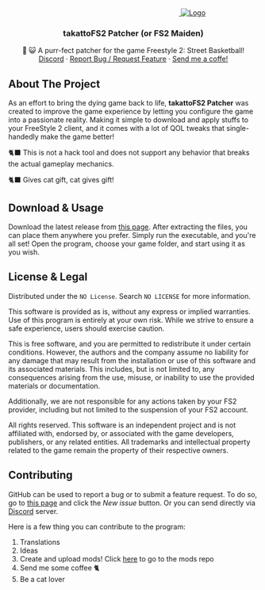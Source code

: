 <!-- PROJECT LOGO -->
<br />
<p align="center">
  <a href="https://takattowo.github.io/takattoFS2/">
    <img src="https://raw.githubusercontent.com/takattowo/takattoFS2/main/fs2/assets/logo.png" alt="Logo" width="238" height="0">
    <img src="https://github.com/user-attachments/assets/8f4d5bcc-b416-4147-b81a-c62d43a028e1" alt="Logo">
  </a>

  <h3 align="center">takattoFS2 Patcher (or FS2 Maiden)</h3>

  <p align="center">
    🏀 😺 A purr-fect patcher for the game Freestyle 2: Street Basketball!
    <br />
    <a href="https://discord.gg/yJmKf7PDzS" target="_blank">Discord</a>
    ·
    <a href="https://github.com/takattowo/takattoFS2/issues/new">Report Bug
    /
    Request Feature</a>
    ·
    <a href="https://www.buymeacoffee.com/taka0chan" target="_blank">Send me a coffe!</a>
  </p>
</p>

<!-- ABOUT THE PROJECT -->
## About The Project

As an effort to bring the dying game back to life, **takattoFS2 Patcher** was created to improve the game experience by letting you configure the game into a passionate reality. Making it simple to download and apply stuffs to your FreeStyle 2 client, and it comes with a lot of QOL tweaks that single-handedly make the game better!

🐈‍⬛ This is not a hack tool and does not support any behavior that breaks the actual gameplay mechanics.

🐈‍⬛ Gives cat gift, cat gives gift!



<!-- HOWTORUN -->
## Download & Usage

Download the latest release from [this page](https://github.com/takattowo/takattoFS2/releases). After extracting the files, you can place them anywhere you prefer. Simply run the executable, and you're all set! Open the program, choose your game folder, and start using it as you wish.

<!-- LICENSE -->
## License & Legal

Distributed under the `NO License`. Search `NO LICENSE` for more information.

This software is provided as is, without any express or implied warranties. Use of this program is entirely at your own risk. While we strive to ensure a safe experience, users should exercise caution.

This is free software, and you are permitted to redistribute it under certain conditions. However, the authors and the company assume no liability for any damage that may result from the installation or use of this software and its associated materials. This includes, but is not limited to, any consequences arising from the use, misuse, or inability to use the provided materials or documentation.

Additionally, we are not responsible for any actions taken by your FS2 provider, including but not limited to the suspension of your FS2 account.

All rights reserved. This software is an independent project and is not affiliated with, endorsed by, or associated with the game developers, publishers, or any related entities. All trademarks and intellectual property related to the game remain the property of their respective owners.

<!-- CONTRIBUTING -->
## Contributing

GitHub can be used to report a bug or to submit a feature request. To do so, go to [this page](https://github.com/takattowo/takattoFS2/issues) and click the *New issue* button. Or you can send directly via [Discord](https://discord.gg/yJmKf7PDzS) server.

Here is a  few thing you can contribute to the program:
1. Translations
2. Ideas
3. Create and upload mods! Click [here](https://github.com/takattowo/takattoFS2-mods/) to go to the mods repo
4. Send me some coffee 🐈
5. Be a cat lover

